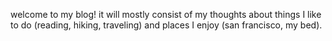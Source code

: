 welcome to my blog! it will mostly consist of my thoughts about things I like to do (reading, hiking, traveling) and places I enjoy (san francisco, my bed). 
